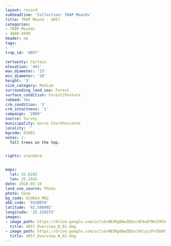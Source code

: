 ```yaml
---
layout: record
subheadline: 'Collection: TRAP Mounds'
title: TRAP Mound - 4057
categories:
- TRAP Mounds
- 4000-4999
header: no
tags:
- ''
trap_id: '4057'

certainty: Certain
elevation: '441'
max_diameter: '23'
min_diameter: '20'
height: '3'
size_category: Medium
surrounding_land_use: Forest
surface_condition: Forest|Pasture
robbed: Yes
crm_condition: '3'
crm_intactness: '1'
campaign: '2009'
source: Survey
municipality: Gorno Cherkhovishte
locality: ''
bgcode: DS001
notes: |-
  Tall trees on the top.


rights: standard


maps:
  lat: 42.6285
  lon: 25.2442
date: 2018-05-16
land_use_source: Photo
photo: Good
bg_code: GCH014_М02
akb_code: '5510070'
latitude: '42.588002'
longitude: '25.310273'
images:
- image_path: https://drive.google.com/uc?id=0B3Rg88wZDQscdE4wQTNhZVRSOTg
  title: 4057_Overview_N_01.dng
- image_path: https://drive.google.com/uc?id=0B3Rg88wZDQscVklyczFnTDd0Y3c
  title: 4057_Overview_N_02.dng
---
```

